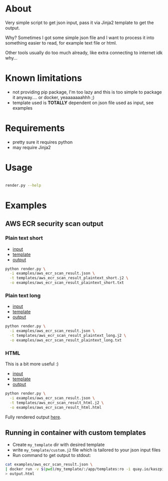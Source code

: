 # About

Very simple script to get json input, pass it via Jinja2 template to get the output.

Why? Sometimes I got some simple json file and I want to process it into
something easier to read, for example text file or html.

Other tools usually do too much already, like extra connecting to internet idk why...

# Known limitations

* not providing pip package, I'm too lazy and this is too simple to package it anyway.... or docker, yeaaaaaaahhh ;)
* template used is **TOTALLY** dependent on json file used as input, see examples

# Requirements

* pretty sure it requires python
* may require Jinja2

# Usage

```bash

render.py --help

```

# Examples

## AWS ECR security scan output

### Plain text short

* [input](examples/aws_ecr_scan_result.json)
* [template](templates/aws_ecr_scan_result_plaintext_short.j2) 
* [output](examples/aws_ecr_scan_result_plaintext_short.txt)

```bash
python render.py \
  -i examples/aws_ecr_scan_result.json \
  -t templates/aws_ecr_scan_result_plaintext_short.j2 \
  -o examples/aws_ecr_scan_result_plaintext_short.txt
```

### Plain text long

* [input](examples/aws_ecr_scan_result.json)
* [template](templates/aws_ecr_scan_result_plaintext_long.j2) 
* [output](examples/aws_ecr_scan_result_plaintext_long.txt)


```bash
python render.py \
  -i examples/aws_ecr_scan_result.json \
  -t templates/aws_ecr_scan_result_plaintext_long.j2 \
  -o examples/aws_ecr_scan_result_plaintext_long.txt
```

### HTML

This is a bit more useful :)

* [input](examples/aws_ecr_scan_result.json)
* [template](templates/aws_ecr_scan_result_html.j2) 
* [output](examples/aws_ecr_scan_result_html.html)

```bash
python render.py \
  -i examples/aws_ecr_scan_result.json \
  -t templates/aws_ecr_scan_result_html.j2 \
  -o examples/aws_ecr_scan_result_html.html
```

Fully rendered output [here](https://nvtkaszpir.github.io/python-json-via-jinja2-render/examples/aws_ecr_scan_result_html.html).

## Running in container with custom templates

* Create `my_template` dir with desired template
* write `my_template/custom.j2` file which is tailored to your json input files
* Run command to get output to stdout:

```bash
cat examples/aws_ecr_scan_result.json \
| docker run -v $(pwd)/my_template/:/app/templates:ro -i quay.io/kaszpir/python-json-via-jinja2-render -t templates/custom.j2 \
> output.html

```
